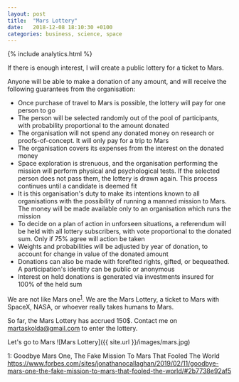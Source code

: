 ```yaml
---
layout: post
title:  "Mars Lottery"
date:   2018-12-08 18:10:30 +0100
categories: business, science, space
---
```


{% include analytics.html %}

If there is enough interest, I will create a public lottery for a ticket to Mars.

Anyone will be able to make a donation of any amount, and will receive the following guarantees from the organisation:
* Once purchase of travel to Mars is possible, the lottery will pay for one person to go
* The person will be selected randomly out of the pool of participants, with probability proportional to the amount donated
* The organisation will not spend any donated money on research or proofs-of-concept. It will only pay for a trip to Mars
* The organisation covers its expenses from the interest on the donated money
* Space exploration is strenuous, and the organisation performing the mission will perform physical and psychological tests. If the selected person does not pass them, the lottery is drawn again. This process continues until a candidate is deemed fit
* It is this organisation's duty to make its intentions known to all organisations with the possibility of running a manned mission to Mars. The money will be made available only to an organisation which runs the mission
* To decide on a plan of action in unforseen situations, a referendum will be held with all lottery subscribers, with vote proportional to the donated sum. Only if 75% agree will action be taken
* Weights and probabilities will be adjusted by year of donation, to account for change in value of the donated amount 
* Donations can also be made with forefited rights, gifted, or bequeathed. A participation's identity can be public or anonymous
* Interest on held donations is generated via investments insured for 100% of the held sum

We are not like Mars one<sup>[1](#myfootnote1)</sup>. We are the Mars Lottery, a ticket to Mars with SpaceX, NASA, or whoever really takes humans to Mars.

So far, the Mars Lottery has accrued 150$. Contact me on martaskolda@gmail.com to enter the lottery.

Let's go to Mars
![Mars Lottery]({{ site.url }}/images/mars.jpg)


<a name="myfootnote1">1</a>: Goodbye Mars One, The Fake Mission To Mars That Fooled The World https://www.forbes.com/sites/jonathanocallaghan/2019/02/11/goodbye-mars-one-the-fake-mission-to-mars-that-fooled-the-world/#2b7738e92af5
